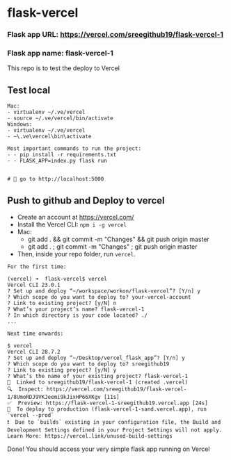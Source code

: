 # flask-vercel

### Flask app URL: https://vercel.com/sreegithub19/flask-vercel-1

### Flask app name: flask-vercel-1

This repo is to test the deploy to Vercel

## Test local

```
Mac:
- virtualenv ~/.ve/vercel
- source ~/.ve/vercel/bin/activate
Windows:
- virtualenv ~/.ve/vercel
- ~\.ve\vercel\bin\activate

Most important commands to run the project:
- - pip install -r requirements.txt
- - FLASK_APP=index.py flask run


# 🚀 go to http://localhost:5000
```

## Push to github and Deploy to vercel

- Create an account at https://vercel.com/
- Install the Vercel CLI: `npm i -g vercel`
- Mac:
  - git add . && git commit -m "Changes" && git push origin master
  - git add . ; git commit -m "Changes" ; git push origin master
- Then, inside your repo folder, run `vercel`.

```
For the first time:

(vercel) ➜  flask-vercel$ vercel
Vercel CLI 23.0.1
? Set up and deploy “~/workspace/workon/flask-vercel”? [Y/n] y
? Which scope do you want to deploy to? your-vercel-account
? Link to existing project? [y/N] n
? What’s your project’s name? flask-vercel-1
? In which directory is your code located? ./
...
```

```
Next time onwards:

$ vercel
Vercel CLI 28.7.2
? Set up and deploy “~/Desktop/vercel_flask_app”? [Y/n] y
? Which scope do you want to deploy to? sreegithub19
? Link to existing project? [y/N] y
? What’s the name of your existing project? flask-vercel-1
🔗  Linked to sreegithub19/flask-vercel-1 (created .vercel)
🔍  Inspect: https://vercel.com/sreegithub19/flask-vercel-1/8UmoRDJ9VKJeemi9kJixHP66XKgv [11s]
✅  Preview: https://flask-vercel-1-sreegithub19.vercel.app [24s]
📝  To deploy to production (flask-vercel-1-sand.vercel.app), run `vercel --prod`
❗️  Due to `builds` existing in your configuration file, the Build and Development Settings defined in your Project Settings will not apply. Learn More: https://vercel.link/unused-build-settings
```

Done! You should access your very simple flask app running on Vercel
